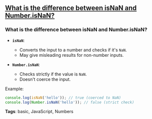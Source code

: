 ## [What is the difference between isNaN and Number.isNaN?](#what-is-the-difference-between-isnan-and-numberisnan)

### What is the difference between isNaN and Number.isNaN?

- **`isNaN`**:
  - Converts the input to a number and checks if it's `NaN`.
  - May give misleading results for non-number inputs.

- **`Number.isNaN`**:
  - Checks strictly if the value is `NaN`.
  - Doesn't coerce the input.

Example:

```javascript
console.log(isNaN('hello')); // true (coerced to NaN)
console.log(Number.isNaN('hello')); // false (strict check)
```

**Tags**: basic, JavaScript, Numbers


